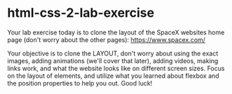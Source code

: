 # html-css-2-lab-exercise

Your lab exercise today is to clone the layout of the SpaceX websites home page (don't worry about the other pages): https://www.spacex.com/

Your objective is to clone the LAYOUT, don't worry about using the exact images, adding animations (we'll cover that later), adding videos, making links work, and what the website looks like on different screen sizes. Focus on the layout of elements, and utilize what you learned about flexbox and the position properties to help you out. Good luck!
